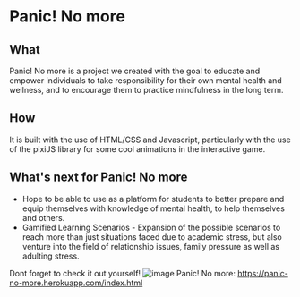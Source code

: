 # Panic! No more 
## What
Panic! No more is a project we created with the goal to educate and empower individuals to take responsibility for their own mental health and wellness, and to encourage them to practice mindfulness in the long term.

## How
It is built with the use of HTML/CSS and Javascript, particularly with the use of the pixiJS library for some cool animations in the interactive game.

## What's next for Panic! No more 
* Hope to be able to use as a platform for students to better prepare and equip themselves with knowledge of mental health, to help themselves and others.
* Gamified Learning Scenarios - Expansion of the possible scenarios to reach more than just situations faced due to academic stress, but also venture into the field of relationship issues, family pressure as well as adulting stress.



Dont forget to check it out yourself!
![image](https://user-images.githubusercontent.com/62940519/132107460-a2e9cb46-0cd4-4294-92da-5a6eb3a2c27c.png)
Panic! No more: https://panic-no-more.herokuapp.com/index.html
